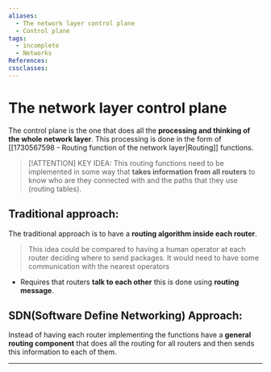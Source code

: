 ```yaml
---
aliases:
  - The network layer control plane
  - Control plane
tags:
  - incomplete
  - Networks
References: 
cssclasses:
---
```

# The network layer control plane
The control plane is the one that does all the **processing and thinking of the whole network layer**. This processing is done in the form of [[1730567598 - Routing function of the network layer|Routing]] functions. 

> [!ATTENTION] KEY IDEA: 
> This routing functions need to be implemented in some way that **takes information from all routers** to know who are they connected with and the paths that they use (routing tables). 

## Traditional approach: 
The traditional approach is to have a **routing algorithm inside each router**.
>This idea could be compared to having a human operator at each router deciding where to send packages. It would need to have some communication with the nearest operators

+ Requires that routers **talk to each other** this is done using **routing message**. 
## SDN(Software Define Networking) Approach: 
Instead of having each router implementing the functions have a **general routing component** that does all the routing for all routers and then sends this information to each of them. 



***